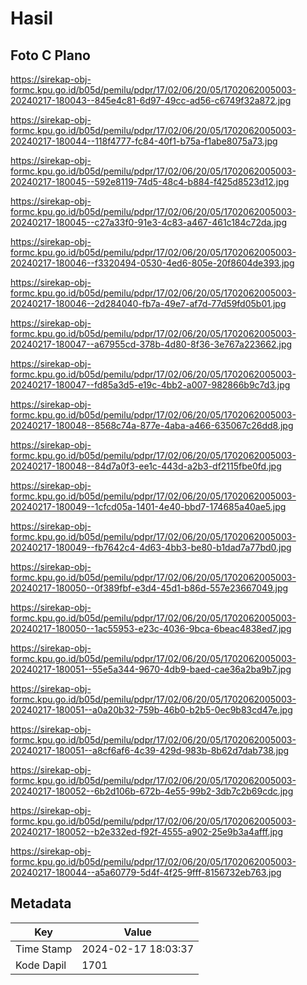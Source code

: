 # Hasil

## Foto C Plano

https://sirekap-obj-formc.kpu.go.id/b05d/pemilu/pdpr/17/02/06/20/05/1702062005003-20240217-180043--845e4c81-6d97-49cc-ad56-c6749f32a872.jpg

https://sirekap-obj-formc.kpu.go.id/b05d/pemilu/pdpr/17/02/06/20/05/1702062005003-20240217-180044--118f4777-fc84-40f1-b75a-f1abe8075a73.jpg

https://sirekap-obj-formc.kpu.go.id/b05d/pemilu/pdpr/17/02/06/20/05/1702062005003-20240217-180045--592e8119-74d5-48c4-b884-f425d8523d12.jpg

https://sirekap-obj-formc.kpu.go.id/b05d/pemilu/pdpr/17/02/06/20/05/1702062005003-20240217-180045--c27a33f0-91e3-4c83-a467-461c184c72da.jpg

https://sirekap-obj-formc.kpu.go.id/b05d/pemilu/pdpr/17/02/06/20/05/1702062005003-20240217-180046--f3320494-0530-4ed6-805e-20f8604de393.jpg

https://sirekap-obj-formc.kpu.go.id/b05d/pemilu/pdpr/17/02/06/20/05/1702062005003-20240217-180046--2d284040-fb7a-49e7-af7d-77d59fd05b01.jpg

https://sirekap-obj-formc.kpu.go.id/b05d/pemilu/pdpr/17/02/06/20/05/1702062005003-20240217-180047--a67955cd-378b-4d80-8f36-3e767a223662.jpg

https://sirekap-obj-formc.kpu.go.id/b05d/pemilu/pdpr/17/02/06/20/05/1702062005003-20240217-180047--fd85a3d5-e19c-4bb2-a007-982866b9c7d3.jpg

https://sirekap-obj-formc.kpu.go.id/b05d/pemilu/pdpr/17/02/06/20/05/1702062005003-20240217-180048--8568c74a-877e-4aba-a466-635067c26dd8.jpg

https://sirekap-obj-formc.kpu.go.id/b05d/pemilu/pdpr/17/02/06/20/05/1702062005003-20240217-180048--84d7a0f3-ee1c-443d-a2b3-df2115fbe0fd.jpg

https://sirekap-obj-formc.kpu.go.id/b05d/pemilu/pdpr/17/02/06/20/05/1702062005003-20240217-180049--1cfcd05a-1401-4e40-bbd7-174685a40ae5.jpg

https://sirekap-obj-formc.kpu.go.id/b05d/pemilu/pdpr/17/02/06/20/05/1702062005003-20240217-180049--fb7642c4-4d63-4bb3-be80-b1dad7a77bd0.jpg

https://sirekap-obj-formc.kpu.go.id/b05d/pemilu/pdpr/17/02/06/20/05/1702062005003-20240217-180050--0f389fbf-e3d4-45d1-b86d-557e23667049.jpg

https://sirekap-obj-formc.kpu.go.id/b05d/pemilu/pdpr/17/02/06/20/05/1702062005003-20240217-180050--1ac55953-e23c-4036-9bca-6beac4838ed7.jpg

https://sirekap-obj-formc.kpu.go.id/b05d/pemilu/pdpr/17/02/06/20/05/1702062005003-20240217-180051--55e5a344-9670-4db9-baed-cae36a2ba9b7.jpg

https://sirekap-obj-formc.kpu.go.id/b05d/pemilu/pdpr/17/02/06/20/05/1702062005003-20240217-180051--a0a20b32-759b-46b0-b2b5-0ec9b83cd47e.jpg

https://sirekap-obj-formc.kpu.go.id/b05d/pemilu/pdpr/17/02/06/20/05/1702062005003-20240217-180051--a8cf6af6-4c39-429d-983b-8b62d7dab738.jpg

https://sirekap-obj-formc.kpu.go.id/b05d/pemilu/pdpr/17/02/06/20/05/1702062005003-20240217-180052--6b2d106b-672b-4e55-99b2-3db7c2b69cdc.jpg

https://sirekap-obj-formc.kpu.go.id/b05d/pemilu/pdpr/17/02/06/20/05/1702062005003-20240217-180052--b2e332ed-f92f-4555-a902-25e9b3a4afff.jpg

https://sirekap-obj-formc.kpu.go.id/b05d/pemilu/pdpr/17/02/06/20/05/1702062005003-20240217-180044--a5a60779-5d4f-4f25-9fff-8156732eb763.jpg


## Metadata

| Key        | Value               |
| ---------- | ------------------- |
| Time Stamp | 2024-02-17 18:03:37 |
| Kode Dapil | 1701                |




